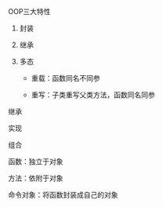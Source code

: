 OOP三大特性

1. 封装

2. 继承

3. 多态
   
   - 重载：函数同名不同参
   
   - 重写：子类重写父类方法，函数同名同参

继承

实现

组合

函数：独立于对象

方法：依附于对象

命令对象：将函数封装成自己的对象
